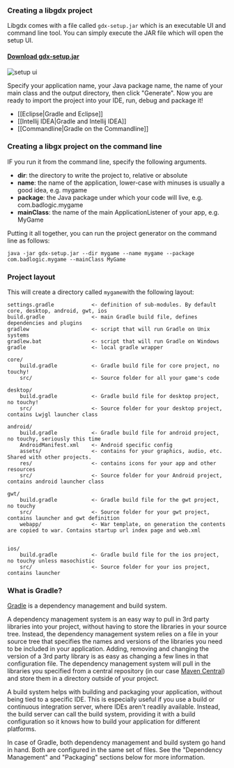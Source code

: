 ### Creating a libgdx project
Libgdx comes with a file called `gdx-setup.jar` which is an executable UI and command line tool. You can simply execute the JAR file which will open the setup UI.

#### [Download gdx-setup.jar](http://libgdx.badlogicgames.com/nightlies/dist/gdx-setup.jar)

![setup ui](http://libgdx.badlogicgames.com/uploads/Screen%20Shot%202014-03-23%20at%2018.54.16-6c0i9ho3ym.png)

Specify your application name, your Java package name, the name of your main class and the output directory, then click "Generate". Now you are ready to import the project into your IDE, run, debug and package it!

  * [[Eclipse|Gradle and Eclipse]]
  * [[Intellij IDEA|Gradle and Intellij IDEA]]
  * [[Commandline|Gradle on the Commandline]]

### Creating a libgx project on the command line
IF you run it from the command line, specify the following arguments.

* **dir**: the directory to write the project to, relative or absolute
* **name**: the name of the application, lower-case with minuses is usually a good idea, e.g. mygame
* **package**: the Java package under which your code will live, e.g. com.badlogic.mygame
* **mainClass**: the name of the main ApplicationListener of your app, e.g. MyGame

Putting it all together, you can run the project generator on the command line as follows:

`java -jar gdx-setup.jar --dir mygame --name mygame --package com.badlogic.mygame --mainClass MyGame`

### Project layout
This will create a directory called `mygame`with the following layout:

```
settings.gradle            <- definition of sub-modules. By default core, desktop, android, gwt, ios
build.gradle               <- main Gradle build file, defines dependencies and plugins
gradlew                    <- script that will run Gradle on Unix systems
gradlew.bat                <- script that will run Gradle on Windows
gradle                     <- local gradle wrapper

core/
    build.gradle           <- Gradle build file for core project, no touchy!
    src/                   <- Source folder for all your game's code

desktop/
    build.gradle           <- Gradle build file for desktop project, no touchy!
    src/                   <- Source folder for your desktop project, contains Lwjgl launcher class

android/
    build.gradle           <- Gradle build file for android project, no touchy, seriously this time
    AndroidManifest.xml    <- Android specific config
    assets/                <- contains for your graphics, audio, etc.  Shared with other projects.
    res/                   <- contains icons for your app and other resources
    src/                   <- Source folder for your Android project, contains android launcher class

gwt/
    build.gradle           <- Gradle build file for the gwt project, no touchy
    src/                   <- Source folder for your gwt project, contains launcher and gwt definition
    webapp/                <- War template, on generation the contents are copied to war. Contains startup url index page and web.xml


ios/
    build.gradle           <- Gradle build file for the ios project, no touchy unless masochistic
    src/                   <- Source folder for your ios project, contains launcher
```

### What is Gradle?
[Gradle](http://www.gradle.org/) is a dependency management and build system. 

A dependency management system is an easy way to pull in 3rd party libraries into your project, without having to store the libraries in your source tree. Instead, the dependency management system relies on a file in your source tree that specifies the names and versions of the libraries you need to be included in your application. Adding, removing and changing the version of a 3rd party library is as easy as changing a few lines in that configuration file. The dependency management system will pull in the libraries you specified from a central repository (in our case [Maven Central](http://search.maven.org/)) and store them in a directory outside of your project.

A build system helps with building and packaging your application, without being tied to a specific IDE. This is especially useful if you use a build or continuous integration server, where IDEs aren't readily available. Instead, the build server can call the build system, providing it with a build configuration so it knows how to build your application for different platforms.

In case of Gradle, both dependency management and build system go hand in hand. Both are configured in the same set of files. See the "Dependency Management" and "Packaging" sections below for more information.